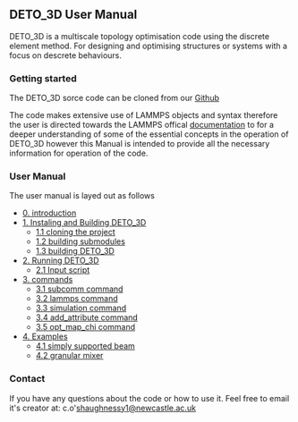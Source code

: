 ## DETO_3D User Manual

DETO_3D is a multiscale topology optimisation code using the discrete element method. For designing and optimising structures or systems with a focus on descrete behaviours.

### Getting started

The DETO_3D sorce code can be cloned from our [Github](https://github.com/Connor-OS/DETO/tree/master/DETO_3D)

The code makes extensive use of LAMMPS objects and syntax therefore the user is directed towards the LAMMPS offical [documentation](https://docs.lammps.org/Manual.html#) to for a deeper understanding of some of the essential concepts in the operation of DETO_3D however this Manual is intended to provide all the necessary information for operation of the code.

### User Manual

The user manual is layed out as follows

- [0. introduction](0_introduction.md)
- [1. Instaling and Building DETO_3D](1_index.md)
  - [1.1 cloning the project](1_instaling/1.1_cloning.md)
  - [1.2 building submodules](1_instaling/1.2_submodules.md)
  - [1.3 building DETO_3D](1_instaling/1.3_building.md)
- [2. Running DETO_3D](2_running/2_index.md)
  - [2.1 Input script](2_running/2.1_input.md)
- [3. commands](3_commands/3_index.md)
  - [3.1 subcomm command](3_commands/3.1_subcomm.md)
  - [3.2 lammps command](3_commands/3.2_lammps.md)
  - [3.3 simulation command](3_commands/3.3_simulation.md)
  - [3.4 add_attribute command](3_commands/3.4_add_attribute.md)
  - [3.5 opt_map_chi command](3_commands/3.5_opt_map_chi.md)
- [4. Examples](4_examples/4_index.md)
  - [4.1 simply supported beam](4_examples/4.1_simply_supported.md)
  - [4.2 granular mixer](4_examples/4.2_granular.md)

### Contact

If you have any questions about the code or how to use it. Feel free to email it's creator at: c.o'shaughnessy1@newcastle.ac.uk
